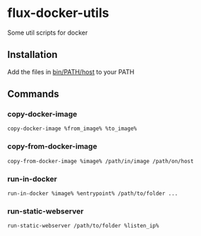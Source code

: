 # flux-docker-utils

Some util scripts for docker

## Installation

Add the files in [bin/PATH/host](bin/PATH/host) to your PATH

## Commands

### copy-docker-image

```shell
copy-docker-image %from_image% %to_image%
```

### copy-from-docker-image

```shell
copy-from-docker-image %image% /path/in/image /path/on/host
```

### run-in-docker

```shell
run-in-docker %image% %entrypoint% /path/to/folder ...
```

### run-static-webserver

```shell
run-static-webserver /path/to/folder %listen_ip%
```
